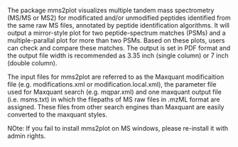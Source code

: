 The package mms2plot visualizes multiple tandem mass spectrometry (MS/MS or MS2) for modificated and/or unmodified peptides identified from the same raw MS files, annotated by peptide identification algorithms. It will output a mirror-style plot for two peptide-spectrum matches (PSMs) and a multiple-parallal plot for more than two PSMs. Based on these plots, users can check and compare these matches. The output is set in PDF format and the output file width is recommended as 3.35 inch (single column) or 7 inch (double column). 

The input files for mms2plot are referred to as the Maxquant modificaition file (e.g. modifications.xml or modification.local.xml), the parameter file used for Maxquant search (e.g. mqpar.xml) and one maxquant output file (i.e. msms.txt) in which the filepaths of MS raw files in .mzML format are assigned. These files from other search engines than Maxquant are easily converted to the maxquant styles. 

NOte: If you fail to install mms2plot on MS windows, please re-install it with admin rights.